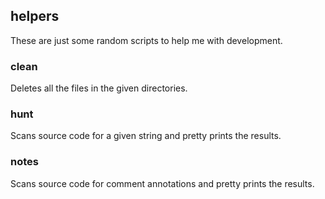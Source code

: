 ## helpers

These are just some random scripts to help me with development.

### clean

Deletes all the files in the given directories.

### hunt

Scans source code for a given string and pretty prints the results.

### notes

Scans source code for comment annotations and pretty prints the results.
